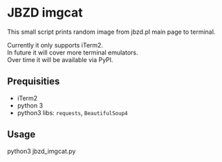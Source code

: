 # JBZD imgcat
This small script prints random image from jbzd.pl main page to terminal.

Currently it only supports iTerm2.  
In future it will cover more terminal emulators.  
Over time it will be available via PyPI.

## Prequisities
- iTerm2
- python 3
- python3 libs: `requests`, `BeautifulSoup4`

## Usage
python3 jbzd_imgcat.py
